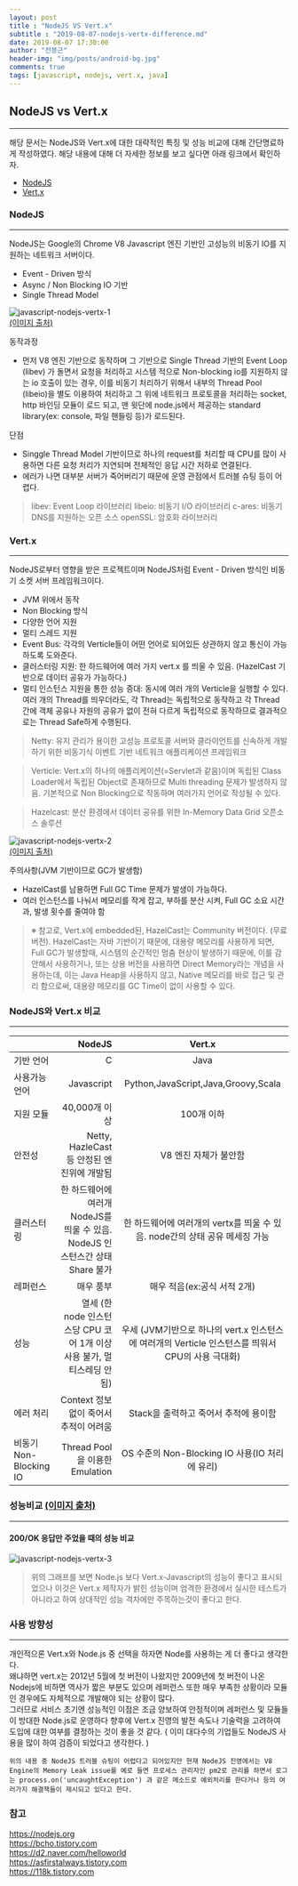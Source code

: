 ```yaml
---
layout: post
title : "NodeJS VS Vert.x"
subtitle : "2019-08-07-nodejs-vertx-difference.md"
date: 2019-08-07 17:30:00
author: "전봉근"
header-img: "img/posts/android-bg.jpg"
comments: true
tags: [javascript, nodejs, vert.x, java]
---
```



## NodeJS vs Vert.x
----------------------------------------------------------------
해당 문서는 NodeJS와 Vert.x에 대한 대략적인 특징 및 성능 비교에 대해 간단명료하게 작성하였다. 해당 내용에 대해 더 자세한 정보를 보고 싶다면 아래 링크에서 확인하자.
- [NodeJS](https://nodejs.org/ko)
- [Vert.x](http://vertx.io)


### NodeJS
----------------------------------------------------------------
NodeJS는 Google의 Chrome V8 Javascript 엔진 기반인 고성능의 비동기 IO를 지원하는 네트워크 서버이다. 
- Event - Driven 방식
- Async / Non Blocking IO 기반
- Single Thread Model

![javascript-nodejs-vertx-1](/img/posts/javascript/nodejs/javascript-nodejs-vertx-1.png)  
[(이미지 출처)](https://bcho.tistory.com/)

동작과정
  - 먼저 V8 엔진 기반으로 동작하며 그 기반으로 Single Thread 기반의 Event Loop (libev) 가 돌면서 요청을 처리하고 시스템 적으로 Non-blocking io를 지원하지 않는 io 호출이 있는 경우, 이를 비동기 처리하기 위해서 내부의 Thread Pool (libeio)을 별도
이용하여 처리하고 그 위에 네트워크 프로토콜을 처리하는 socket, http 바인딩 모듈이 로드 되고, 맨 윗단에 node.js에서 제공하는 standard library(ex: console, 파일 핸들링 등)가 로드된다.

단점
  - Singgle Thread Model 기반이므로 하나의 request를 처리할 때 CPU를 많이 사용하면 다른 요청 처리가 지연되며 전체적인 응답 시간 저하로 연결된다.
  - 에러가 나면 대부분 서버가 죽어버리기 때문에 운영 관점에서 트러블 슈팅 등이 어렵다.

> libev: Event Loop 라이브러리
> libeio: 비동기 I/O 라이브러리
> c-ares: 비동기 DNS를 지원하는 오픈 소스
> openSSL: 암호화 라이브러리

### Vert.x
----------------------------------------------------------------
NodeJS로부터 영향을 받은 프로젝트이며 NodeJS처럼 Event - Driven 방식인 비동기 소켓 서버 프레임워크이다. 
- JVM 위에서 동작
- Non Blocking 방식
- 다양한 언어 지원
- 멀티 스레드 지원
- Event Bus: 각각의 Verticle들이 어떤 언어로 되어있든 상관하지 않고 통신이 가능하도록 도와준다.
- 클러스터링 지원: 한 하드웨어에 여러 가지 vert.x 를 띄울 수 있음. (HazelCast 기반으로 데이터 공유가 가능하다.)
- 멀티 인스턴스 지원을 통한 성능 증대: 동시에 여러 개의 Verticle을 실행할 수 있다. 여러 개의 Thread를 띄우더라도, 각 Thread는 독립적으로 동작하고 각 Thread 간에 객체 공유나 자원의 공유가 없이 전혀 다르게 독립적으로 동작하므로 결과적으로는 Thread Safe하게 수행된다.

> Netty: 유지 관리가 용이한 고성능 프로토콜 서버와 클라이언트를 신속하게 개발하기 위한 비동기식 이벤트 기반 네트워크 애플리케이션 프레임워크

> Verticle: Vert.x의 하나의 애플리케이션(=Servlet과 같음)이며 독립된 Class Loader에서 독립된 Object로 존재하므로 Multi threading 문제가 발생하지 않음. 기본적으로 Non Blocking으로 작동하며 여러가지 언어로 작성될 수 있다.

> Hazelcast: 분산 환경에서 데이터 공유를 위한 In-Memory Data Grid 오픈소스 솔루션

![javascript-nodejs-vertx-2](/img/posts/javascript/nodejs/javascript-nodejs-vertx-2.png)  
[(이미지 출처)](https://www.javacodegeeks.com/2012/07/osgi-case-study-modular-vertx.html)

주의사항(JVM 기반이므로 GC가 발생함)
- HazelCast를 남용하면 Full GC Time 문제가 발생이 가능하다.
- 여러 인스턴스를 나눠서 메모리를 작게 잡고, 부하를 분산 시켜, Full GC 소요 시간과, 발생 횟수를 줄여야 함
> ※ 참고로, Vert.x에 embedded된, HazelCast는 Community 버전이다. (무료 버전). HazelCast는 자바 기반이기 때문에, 대용량 메모리를 사용하게 되면, Full GC가 발생할때, 시스템의 순간적인 멈춤 현상이 발생하기 때문에, 이를 감안해서 사용하거나, 또는 상용 버전을 사용하면 Direct Memory라는 개념을 사용하는데, 이는 Java Heap을 사용하지 않고, Native 메모리를 바로 접근 및 관리 함으로써, 대용량 메모리를 GC Time이 없이 사용할 수 있다.

### NodeJS와 Vert.x 비교
----------------------------------------------------------------
|                      | NodeJS               | Vert.x          |
| :------------------- | -------------------: |:---------------:|
| 기반 언어 | C | Java |
| 사용가능 언어 | Javascript | Python,JavaScript,Java,Groovy,Scala |
| 지원 모듈 | 40,000개 이상 | 100개 이하 |
| 안전성 | Netty, HazleCast 등 안정된 엔진위에 개발됨 | V8 엔진 자체가 불안함 |
| 클러스터링 | 한 하드웨어에 여러개 NodeJS를 띄울 수 있음. NodeJS 인스턴스간 상태 Share 불가 | 한 하드웨어에 여러개의 vertx를 띄울 수 있음. node간의 상태 공유 메세징 가능 |
| 레퍼런스 | 매우 풍부 | 매우 적음(ex:공식 서적 2개) |
| 성능 | 열세 (한 node 인스턴스당 CPU 코어 1개 이상 사용 불가, 멀티스레딩 안됨) | 우세 (JVM기반으로 하나의 vert.x 인스턴스에 여러개의 Verticle 인스턴스를 띄워서 CPU의 사용 극대화) |
| 에러 처리 | Context 정보 없이 죽어서 추적이 어려움 | Stack을 출력하고 죽어서 추적에 용이함 |
| 비동기 Non-Blocking IO | Thread Pool을 이용한 Emulation | OS 수준의 Non-Blocking IO 사용(IO 처리에 유리) |


### 성능비교 [(이미지 출처)](https://vertxproject.wordpress.com/2012/05/09/vert-x-vs-node-js-simple-http-benchmarks/)
----------------------------------------------------------------

#### 200/OK 응답만 주었을 때의 성능 비교
![javascript-nodejs-vertx-3](/img/posts/javascript/nodejs/javascript-nodejs-vertx-3.png)

> 위의 그래프를 보면 Node.js 보다 Vert.x-Javascript의 성능이 좋다고 표시되었으나 이것은 Vert.x 제작자가 밝힌 성능이며 엄격한 환경에서 실시한 테스트가 아니라고 하여 상대적인 성능 격차에만 주목하는것이 좋다고 한다. 


### 사용 방향성
----------------------------------------------------------------
개인적으론 Vert.x와 Node.js 중 선택을 하자면 Node를 사용하는 게 더 좋다고 생각한다.   
왜냐하면 vert.x는 2012년 5월에 첫 버전이 나왔지만 2009년에 첫 버전이 나온 Nodejs에 비하면 역사가 짧은 부분도 있으며 레퍼런스 또한 매우 부족한 상황이라 모듈인 경우에도 자체적으로 개발해야 되는 상황이 많다.   
그러므로 서비스 초기엔 성능적인 이점은 조금 양보하여 안정적이며 레퍼런스 및 모듈들이 방대한 Node.js로 운영하다 향후에 Vert.x 진영의 발전 속도나 기술력을 고려하여 도입에 대한 여부를 결정하는 것이 좋을 것 같다. ( 이미 대다수의 기업들도 NodeJS 사용을 많이 하여 검증이 되었다고 생각한다. )

`위의 내용 중 NodeJS 트러블 슈팅이 어렵다고 되어있지만 현재 NodeJS 진영에서는 V8 Engine의 Memory Leak issue를 예로 들면 프로세스 관리자인 pm2로 관리를 하면서 로그는 process.on('uncaughtException') 과 같은 메소드로 예외처리를 한다거나 등의 여러가지 해결책들이 제시되고 있다고 한다.`


### 참고  
https://nodejs.org  
https://bcho.tistory.com  
https://d2.naver.com/helloworld  
https://asfirstalways.tistory.com  
https://118k.tistory.com  
